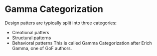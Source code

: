 # Gamma Categorization
Design patters are typically split into three categories:
- Creational patters
- Structural patterns
- Behavioral patterns
This is called Gamma Categorization after Erich Gamma, one of GoF authors.

